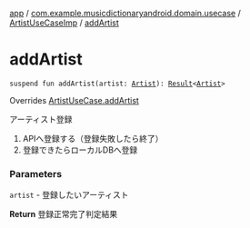 [app](../../index.md) / [com.example.musicdictionaryandroid.domain.usecase](../index.md) / [ArtistUseCaseImp](index.md) / [addArtist](./add-artist.md)

# addArtist

`suspend fun addArtist(artist: `[`Artist`](../../com.example.domain.model.entity/-artist/index.md)`): `[`Result`](../../com.example.domain.model.value/-result/index.md)`<`[`Artist`](../../com.example.domain.model.entity/-artist/index.md)`>`

Overrides [ArtistUseCase.addArtist](../-artist-use-case/add-artist.md)

アーティスト登録

1. APIへ登録する（登録失敗したら終了）
2. 登録できたらローカルDBへ登録　

### Parameters

`artist` - 登録したいアーティスト

**Return**
登録正常完了判定結果

